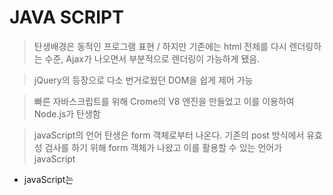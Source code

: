 # JAVA SCRIPT

> 탄생배경은 동적인 프로그램 표현 / 하지만 기존에는 html 전체를 다시 렌더링하는 수준, Ajax가 나오면서 부분적으로 렌더링이 가능하게 됐음.

>jQuery의 등장으로 다소 번거로웠던 DOM을 쉽게 제어 가능

> 빠른 자바스크립트를 위해 Crome의 V8 엔진을 만들었고 이를 이용하여 Node.js가 탄생함

> javaScript의 언어 탄생은 form 객체로부터 나온다. 기존의 post 방식에서 유효성 검사를 하기 위해 form 객체가 나왔고 이를 활용할 수 있는 언어가 javaScript



- javaScript는 <script> 태그 사이에 위치한다.

  ​

- 변수선언은 var로 한다./ 참조변수가 됨. (autoboxing)
  - wrapper 클래스로 형식 지정 (Boolean, Number, String)

    - var numb = new Number(3); / var numb = 3;    (json 에 의해 자동으로 왼쪽으로 변화)
    - 형식을 정해주지 않으면 undefined라는 값으로 정의됨. var x;

    ​

- 배열 객체 Array(); / stack 구조
  - push 를 통해 넣을 수 있음.
  - pop을 통해 꺼낼 수 있음.
  - 배열변수[인덱스]= 값;
    - 초기 인덱스를 큰 수를 넣으면 그 아래 값들은 empty로 들어감 ex) num[4]=32
  - 배열 객체를 선언 할 때 값이 1개면 배열의 길이 여러개면 초기 셋팅
    - var nums= new Array(5);  : 길이5
    - var nums = new Array(3,4,5,hello);  : 배열 [3,4,5,hello]
  - splice() 메소드로 배열 관리 가능
    - nums.splice(1) : 인덱스 1 부터 이후 값 삭제

    - nums.splice(1,2) : 인덱스 1부터 2개의 값 삭제

    - nums.splice(1,2,"삽입") : 인덱스 1부터 2개 값 삭제하고 3번째 넣기

    - nums.splice(1,0,"추가") : 1위치에 "추가"

      ​

- 오브젝트 객체는 1대1 대응 객체임 키 값과 밸류값 존재 (Mash? Hash와 비슷)




- 자바스크립트는 객체를 먼저 만들고 class와 prototype을 부여하는 순서로 진행
  - 정의도 안하고  var exam= new Object(); 후 갑자기 exam.kor=30; 으로 부여 가능
  - 단, 오타에 주의해야함. 오타날 시에도 그냥 생성됨.
  - exam[kor]=30; 가능
    - key 값을 이용한 저장으로 map 형으로 볼 수 있다.

  ​

- var 변수 = new Number(3); 담기가 힘듬
  - var 변수 =3;
  - var object = { };
    - var kor ={"eng":30, "kor":20, "math":10};  : 초기에 파라미터 설정가능
  - var array = [ ];

  ​

- json 객체
  - var json = [{"가":1, "나":2}, {"다":3,"라":4}, {"마":5,"바":6}];

  ​

- eval() 함수 외부에서 추출해 온 자료형은 보통 string 형태로 들어가 있음. 이를 형식으로 다시 바꿔주는 함수

  - eval("var ar= " +추출변수명 +";");

- JSON.parse()  

  - 문자열 -> json 형태 단 키값이 문자열로 돼있어야함
  - ''{"키값": "밸류값"}'' 형태의 json을  {키값:"밸류값"} 으로 변경 / 보통 키값에는 문자열이 안들어감

  ​


- JSON.stringify(json데이터타입)

  - json -> 문자열 변환{"키값": "밸류값"}

  ​

- 출력도구

  - console.log(); 개발자도구에 출력
  - alert();             콘솔창
  - document.write(); 작업물  

- ===

  - js는 따로 정의해도 x와 y가 같다고 인식

  - ```javascript
    var x=3;
    var y=3;
    document.write(x===y);   // true 출력 다른 객체를 인식하려면 var y= new Number(3); 호출
    ```

- 반복문

  - ```javascript
    for(var i=0; i<arr.length; i++){
      content
    }

    for(i in arr)      // (i in arr) == (var i=0; i<arr.length; i++)
      alert(arr[i]);   // i 는 arr의 길이에 해당하는 length를 배출
    ```

  - ​









``` html
<script>
  alert("Hello javascript!!");
  var x = new Number(3);
  var y = 4;
  var z;   # 형식이 정해지지 않은 변수는 undefined 형식
  z=3;
  alert(typeof z);
  alert(x==undefined);

  var nums = new Array();

  nums.push(1);
  nums.push(2);
  nums[0]=5;
  nums[1]=6;

  p1=nums.pop();
  console.log(nums);

  var nums = new Array(2,3,"hello",7);
  nums.splice(위치, 지울 개수, 대신 투입할 요소); # 배열에서 해당 위치에서 몇개 지울것
  nums.splice(위치, 0, 삽입할 요소);
  
  
  var nums = new Array(5); #5공간 배열
  var nums = new Array(5,2); # {5,2} 배열

</script>
```





# Object 객체

> Boolean , Number, String, Array, Object

``` html
<script>
  var exam = new Object();
  # 기본
  exam.kor=30;
  exam.eng=20;
  exam.math=50;
  
  console.log(exam.kor+exam.eng+exam.math);
  # 인덱스가 변수일 때
  exam["kor"]=30;
  exam["eng"]=40;
  exam["math"]=80;
  
  var key ="kor"
  
  exam[key] #==exam["kor"]
  
  
  
</script>
```





```html
<script>
  var exam={"kor":30, "eng":70 , "math": 80};
  var ar =[3,4,5,6,exam, [7,8,9]]
  
  var notice ={"id":1, "title":"hello"}
  console.log(exam.kor+exam.eng);
  
  
  var data ='string 으로 쓰여진 json [{"":값1, "": 값2},{},{}]';
  
  eval("var ar ="+data+";");
  console.log(ar[행].컬럼);
  
  # JSON의 parse 사용하는 법(parse 사용시 json규칙에 까다로움으로
  # 키 값으로 스트링 사용시 쌍따옴 사용)
  var date = JSON.parse('{"id" : 1, "title" : "aaa"}');
  consol.log(date.title);
  
  var date2 ={id:2 , title:"bbb"};
  
  # json을 문자열로 변환하기
  var json = JSON.stringify(data2);
  alert(json);
  
</script>
```





# document(출력)

```html
<script>
	document.write(2+4);
</script>
```





# 연산자

```javascript
var x=3;
var y=3;
document.write(x===y); #True, 같은 객체

var y=new Number(3);
document.write(x===y); #false, 다른 객체

document.write(3+"2"); # 32
document.write(3-"2"); # 1
```



# for

```html
<script>
  	var ar=["hello","hi","greeting"]
	for(var i=0; i<ar.length;i++)
      	document.write(ar[i]+"<br/>");
  
  	# for in 사용시 가져오는건 리스트 객체가 아닌 인덱스만 가져옴
  	for(var d in ar)
      	document.write(ar[i]+"<br/>")
  
  
</script>
```



# 자바스크립트 사이트

developer.mozilla.org



# 함수 만들기

```html
<script>
  # 방법1
	var add = new Function("x,y","return x+y;");
  	alert(add(3,4));
  	
  # 방법2(가장 빈도수 높음)
  	var add = function(x,y)}{return x+y;};
    
  # 방법3
  function add(x,y){
    return x+y;  
  }
  
</script>
```



# 주어진 매개변수보다 많이 투입했을 때

```javascript
function add(x,y){
  alert(arguments[5]);
  return x+y
}

document.write(add(16,4,2,5,6,"hello"));  # 실행이 됨. 인자에 대한 개수가 불분명
```





# 변수의 가시영역과 global 객체, 전역변수

> 1. var을 안쓰면 전역변수 쓰면 지역변수
> 2. 순서가 있음.

``` html
<script>
  	var a=1;
	alert(a);
  	
    alert(b);  # undefined
	var b=1;
  
  	c=1;       # window.c=1; 과 같은 의미
  	alert(c);  # c는 전역객체
    
    var c=5;   # 지역변수가 선언 되면 지역변수가 우선 처리됨.
    
   	alert(a);  # 에러
  	a=1;
</script>
```



```html
<script>
  function f1(){
	var a=1 ;    # 유일하게 인정해주는 지역변수는 함수 안에 있는 변수    
  }
  f1();
  
  alert(a); # 에러
	
</script>
```





# closure

```javascript
function f1(){
  var a =1;
  
  return function f2(){   # closure 밑에서 쓰느라고 f1 리소스가 계속 사용되는 형태
    return a;
  }
}
var f = f1();
var a = f();
alert(a);
```







# window 플랫폼 이용

window : 윈도우의 크기, 닫기, 열기 등을 관리

window.loacation : 윈도우 주소창을 관리

window.history : 뒤로가기, 재실행하기

window.document : 문서



윈도우 기본 메서드

- alert()       : 경고창
- confirm("출력문구")   : 확인/취소창
- prompt("출력문구",0)   : 입력창
- setTimeout()
- clearTimeout()
- setInterval()
- clearInterval()



mozila 에서 함수 찾기

- parseInt()   : 문자열 -> 정수   / 에러시 NaN 반환 / "12ab" -> 12 반환





# 스크립트 코드 작성

``` html
<script>
  function printResult(){
    var x=1;
    var y=2;
    alter(x+y);
  }
</script>

<input onclick="printResult();" />
<input onmouseover" "/>
```

> script 태그에 함수를 설정하고 onclick시 함수명을 호출하도록 함



# 화면 변환

```html
<script>
  function printResult(){
    var x,y;
    x = prompt("x값 입력");
    y = prompt("y값 입력");
    btnPrint.value=x+y;
    span1.innerText=x+y; # 태그 사이의 문자를 바꿀 때는 innerText
    btnPrint.type="text";  #type도 바꿀 수 있음.
  }
</script>
</head>

<body>
  <input type="button" value="클릭" onclick="printResult();" id="btnPrint"/>
  <span id="span1" onclick="printResult()"
</body>
```

> 클릭을 통해 btnPrint.value 가 클릭-> x+y로 바뀜 



# onclick을 따로 빼기

```html
<script>
  window.onload= function(){
    var btnPrint = document.getElementById("btn-print");
    
    var add(x,y){
      return x+y;
    };
    
    
    btnPrint.onclick = function(){
      var x = prompt("x값 입력");
      var y = prompt("y값 입력");
      x=parseInt(x);
      y=parseInt(y);
      btnPrint.value=x+y;
  	};
  }
</script>
</head>

<body>
  <input type="button" value="클릭" id="btn-print"/>
</body>
```





# js 파일로 분리하기

```javascript
# index.js파일
window.addEventListener("load",function(){             # 복수의 js 파일을 사용할 때는 꼭 addEventListener를 사용할 것!!!
  var btnPrint = document.getElementById("btn-print");

  var add(x,y){
    return x+y;
  };


  btnPrint.onclick = function(){
    var x = prompt("x값 입력");
    var y = prompt("y값 입력");
    x=parseInt(x);
    y=parseInt(y);
    btnPrint.value=x+y;
  };
});

#test.js파일
window.addEventListener("load",function(){
  alert("안녕하세요");
});
```



```html
<head>
  
  <script src="index.js"></script> # 단일태그로 쓸 수 없는 script
  <script src="test.js"></script>
</head>
```







# getElementsByTagName()

```html
<script>
  var lis= sec1.getElementsByTagName("li");
</script>

<body>
  <section id="sec1">
  <h1></h1>
    <ul>
      <li></li> 
      <li></li> 
      <li></li> 
    </ul>
  </section>
  
</body>
```





# querySelector

html

``` html
<section id="section3">
  <h1>Ex3 : Selectors API level1</h1>
  <div>
    <input name ="txt-x" type="text" value="0" dir="rtl"/>
    +
    <input class ="txt-y" type="text" value="0" dir="rtl"/>
    <input class ="btn-add" type="button" value="="/>
    <input class ="txt-sum" type="text" value="0" readonly dir="rtl"/>
  </div>
</section>
```

javaScript

```javascript
//Ex3 : Selectors API level1
window.addEventListener("load", function(){
    var section3 =document.getElementById("section3");
    var txtX = section3.querySelector("input[name='txt-x']"); //name 속성 주입하고 query
    var txtY = section3.querySelector(".txt-y");
    var btnAdd = section3.querySelector(".btn-add");
    var txtSum = section3.querySelector(".txt-sum");
    
    //var txtX = section3.querySelectorAll("input");   배열로 input 태그 다 가져오기
    btnAdd.onclick =function(){
        var x = parseInt(txtX.value);
        var y = parseInt(txtY.value);

        txtSum.value = x+y;
    };
});
```







# children

> 자식노드를 찾는 방식
>
> querySelector로 자식을 찾고 그 자식의 노드를 찾는 방식

```javascript
//Ex4 : childNodes를 이용한 선택
window.addEventListener("load", function(){
    var section4 =document.querySelector("#section4");
    var box =section4.querySelector(".box");
    var input1 = box.children[0];   // 자식 노드를 찾는 방식
    var input2 = box.children[1];

    input1.value="hello";
    input2.value="okay";

});
```





# 타겟 위치 기준으로 삽입

``` html
<script>
	targetElement.insetAdhacentElement(position, element);
</script>

position="beforebegin"
<p>
  position= "afterbegin"
  
  
  position= "beforeend"
</p>
position= "afterend"
```





# Event

- addEventListener()
- removeEventListener()
- dispatchEvent()
- stopPropagation()
- stopimmediatePropagation()
- preventDefault()
- target()
- currentTarget()